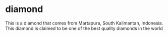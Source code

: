 # diamond
This is a diamond that comes from Martapura, South Kalimantan, Indonesia.  This diamond is claimed to be one of the best quality diamonds in the world
